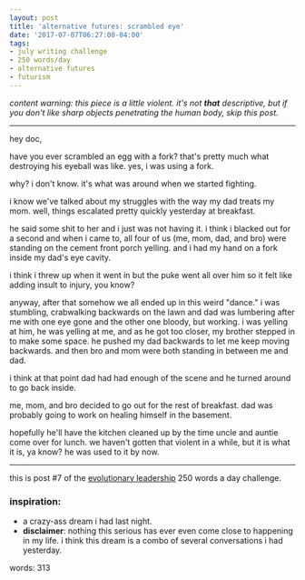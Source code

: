 ```yaml
---
layout: post
title: 'alternative futures: scrambled eye'
date: '2017-07-07T06:27:00-04:00'
tags:
- july writing challenge
- 250 words/day
- alternative futures
- futurism
--- 
```

_content warning: this piece is a little violent. it's not **that** descriptive, but if you don't like sharp objects penetrating the human body, skip this post._

---

hey doc, 

have you ever scrambled an egg with a fork? that's pretty much what destroying his eyeball was like. yes, i was using a fork. 

why? i don't know. it's what was around when we started fighting. 

i know we've talked about my struggles with the way my dad treats my mom. well, things escalated pretty quickly yesterday at breakfast. 

he said some shit to her and i just was not having it. i think i blacked out for a second and when i came to, all four of us (me, mom, dad, and bro) were standing on the cement front porch yelling. and i had my hand on a fork inside my dad's eye cavity. 

i think i threw up when it went in but the puke went all over him so it felt like adding insult to injury, you know?

anyway, after that somehow we all ended up in this weird "dance." i was stumbling, crabwalking backwards on the lawn and dad was lumbering after me with one eye gone and the other one bloody, but working. i was yelling at him, he was yelling at me, and as he got too closer, my brother stepped in to make some space. he pushed my dad backwards to let me keep moving backwards. and then bro and mom were both standing in between me and dad. 

i think at that point dad had had enough of the scene and he turned around to go back inside. 

me, mom, and bro decided to go out for the rest of breakfast. dad was probably going to work on healing himself in the basement. 

hopefully he'll have the kitchen cleaned up by the time uncle and auntie come over for lunch. we haven't gotten that violent in a while, but it is what it is, ya know? he was used to it by now.

---

this is post #7 of the [evolutionary leadership](https://www.gibranrivera.com/the-workshop/) 250 words a day challenge. 

### inspiration: 

* a crazy-ass dream i had last night. 
* **disclaimer**: nothing this serious has ever even come close to happening in my life. i think this dream is a combo of several conversations i had yesterday.

words: 313